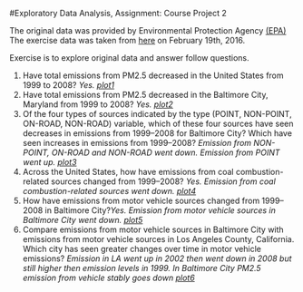#Exploratory Data Analysis, Assignment: Course Project 2

The original data was provided by Environmental Protection Agency [(EPA)] 
The exercise data was taken from [here] on February 19th, 2016.

Exercise is to explore original data and answer follow questions.

1. Have total emissions from PM2.5 decreased in the United States from 1999 to 2008? _Yes. [plot1]_ 
2. Have total emissions from PM2.5 decreased in the Baltimore City, Maryland from 1999 to 2008? _Yes. [plot2]_
3. Of the four types of sources indicated by the type (POINT, NON-POINT, ON-ROAD, NON-ROAD) variable, which of these four sources have seen decreases in emissions from 1999–2008 for Baltimore City? Which have seen increases in emissions from 1999–2008? _Emission from NON-POINT, ON-ROAD and NON-ROAD went down._ _Emission from POINT went up. [plot3]_
4. Across the United States, how have emissions from coal combustion-related sources changed from 1999–2008? _Yes. Emission from coal combustion-related sources went down. [plot4]_
5. How have emissions from motor vehicle sources changed from 1999–2008 in Baltimore City?_Yes. Emission from motor vehicle sources in Baltimore City went down. [plot5]_
6. Compare emissions from motor vehicle sources in Baltimore City with emissions from motor vehicle sources in Los Angeles County, California. Which city has seen greater changes over time in motor vehicle emissions?
_Emission in LA went up in 2002 then went down in 2008 but still higher then emission levels in 1999. In Baltimore City PM2.5 emission from vehicle stably goes down [plot6]_

[plot1]: ./plot1.png
[plot2]: ./plot2.png
[plot3]: ./plot3.png
[plot4]: ./plot4.png
[plot5]: ./plot5.png
[plot6]: ./plot6.png
[(EPA)]:<http://www.epa.gov/ttn/chief/eiinformation.html>
[here]:<https://d396qusza40orc.cloudfront.net/exdata%2Fdata%2FNEI_data.zip>
[page]:<https://www.coursera.org/learn/exploratory-data-analysis/peer/b5Ecl/course-project-2>

